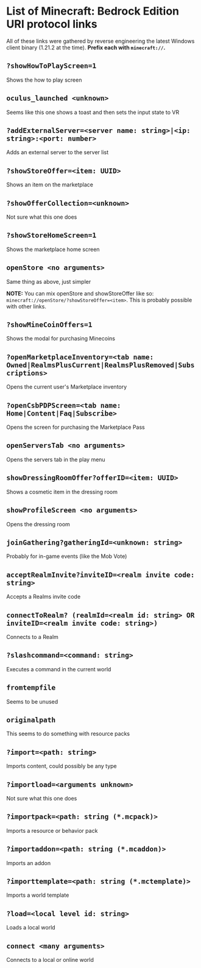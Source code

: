# List of Minecraft: Bedrock Edition URI protocol links
All of these links were gathered by reverse engineering the latest Windows client binary (1.21.2 at the time). **Prefix each with `minecraft://`.**

## `?showHowToPlayScreen=1`
Shows the how to play screen

## `oculus_launched <unknown>`
Seems like this one shows a toast and then sets the input state to VR

## `?addExternalServer=<server name: string>|<ip: string>:<port: number>`
Adds an external server to the server list

## `?showStoreOffer=<item: UUID>`
Shows an item on the marketplace

## `?showOfferCollection=<unknown>`
Not sure what this one does

## `?showStoreHomeScreen=1`
Shows the marketplace home screen

## `openStore <no arguments>`
Same thing as above, just simpler

**NOTE:** You can mix openStore and showStoreOffer like so: `minecraft://openStore/?showStoreOffer=<item>`. This is probably possible with other links.

## `?showMineCoinOffers=1`
Shows the modal for purchasing Minecoins

## `?openMarketplaceInventory=<tab name: Owned|RealmsPlusCurrent|RealmsPlusRemoved|Subscriptions>`
Opens the current user's Marketplace inventory

## `?openCsbPDPScreen=<tab name: Home|Content|Faq|Subscribe>`
Opens the screen for purchasing the Marketplace Pass

## `openServersTab <no arguments>`
Opens the servers tab in the play menu

## `showDressingRoomOffer?offerID=<item: UUID>`
Shows a cosmetic item in the dressing room

## `showProfileScreen <no arguments>`
Opens the dressing room

## `joinGathering?gatheringId=<unknown: string>`
Probably for in-game events (like the Mob Vote)

## `acceptRealmInvite?inviteID=<realm invite code: string>`
Accepts a Realms invite code

## `connectToRealm? (realmId=<realm id: string> OR inviteID=<realm invite code: string>)`
Connects to a Realm

## `?slashcommand=<command: string>`
Executes a command in the current world

## `fromtempfile`
Seems to be unused

## `originalpath`
This seems to do something with resource packs

## `?import=<path: string>`
Imports content, could possibly be any type

## `?importload=<arguments unknown>`
Not sure what this one does

## `?importpack=<path: string (*.mcpack)>`
Imports a resource or behavior pack

## `?importaddon=<path: string (*.mcaddon)>`
Imports an addon

## `?importtemplate=<path: string (*.mctemplate)>`
Imports a world template

## `?load=<local level id: string>`
Loads a local world

## `connect <many arguments>`
Connects to a local or online world